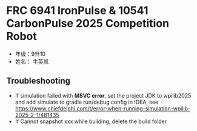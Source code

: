 # FRC 6941 IronPulse & 10541 CarbonPulse 2025 Competition Robot

- 年级：9升10
- 姓名： 牛英凯

## Troubleshooting

- If simulation failed with **MSVC error**, set the project JDK to wpilib2025 and add simulate to gradle run/debug
  config in IDEA, see https://www.chiefdelphi.com/t/error-when-running-simulation-wpilib-2025-2-1/481435
- If Cannot snapshot xxx while building, delete the build folder
